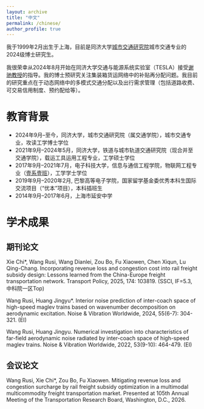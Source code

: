```yaml
---
layout: archive
title: "中文"
permalink: /chinese/
author_profile: true
---
```


我于1999年2月出生于上海，目前是同济大学[城市交通研究院](https://umi.tongji.edu.cn/)城市交通专业的2024级博士研究生。

我很荣幸从2024年8月开始在同济大学交通与能源系统实验室（TESLA）接受[谢驰教授](https://scholar.google.com/citations?hl=en&user=LQ3KKYQAAAAJ&view_op=list_works&sortby=pubdate)的指导。我的博士预研究关注集装箱货运网络中的补贴再分配问题。我目前的研究重点在于动态网络中的多模式交通分配以及出行需求管理（包括道路收费、可交易信用制度、预约配给等）。

教育背景
======
* 2024年9月–至今，同济大学，城市交通研究院（属交通学院），城市交通专业，攻读工学博士学位
* 2021年9月–2024年5月，同济大学，铁道与城市轨道交通研究院（现合并至交通学院），载运工具运用工程专业，工学硕士学位
* 2017年9月–2021年7月，电子科技大学，信息与通信工程学院，物联网工程专业（[壹系壹班](https://mp.weixin.qq.com/s/ew-8znWxv4uh3Q9MWJyc2A)），工学学士学位
* 2019年9月–2020年2月, 巴黎高等电子学院，国家留学基金委优秀本科生国际交流项目（“优本”项目），本科插班生
* 2014年9月–2017年6月，上海市延安中学

学术成果
======

期刊论文
------
Xie Chi*, Wang Rusi, Wang Dianlei, Zou Bo, Fu Xiaowen, Chen Xiqun, Lu Qing-Chang. Incorporating revenue loss and congestion cost into rail freight subsidy design: Lessons learned from the China-Europe freight transportation network. Transport Policy, 2025, 174: 103819. (SSCI, IF=5.3, 中科院一区Top)

Wang Rusi, Huang Jingyu*. Interior noise prediction of inter-coach space of high-speed maglev trains based on wavenumber decomposition on aerodynamic excitation. Noise & Vibration Worldwide, 2024, 55(6-7): 304-321. (EI)

Wang Rusi, Huang Jingyu. Numerical investigation into characteristics of far-field aerodynamic noise radiated by inter-coach space of high-speed maglev trains. Noise & Vibration Worldwide, 2022, 53(9-10): 464-479. (EI)

会议论文
------
Wang Rusi, Xie Chi*, Zou Bo, Fu Xiaowen. Mitigating revenue loss and congestion surcharge by rail freight subsidy optimization in a multimodal multicommodity freight transportation market. Presented at 105th Annual Meeting of the Transportation Research Board, Washington, D.C., 2026.
